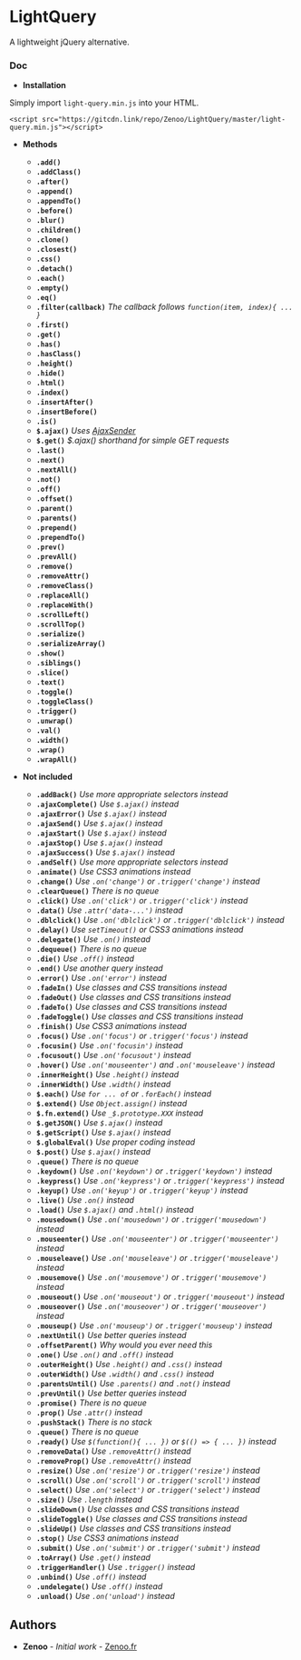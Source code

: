 # LightQuery

A lightweight jQuery alternative.

### Doc

* **Installation**

Simply import `light-query.min.js` into your HTML.
```
<script src="https://gitcdn.link/repo/Zenoo/LightQuery/master/light-query.min.js"></script>	
```

* **Methods**

  * **`.add()`**
  * **`.addClass()`**
  * **`.after()`**
  * **`.append()`**
  * **`.appendTo()`**
  * **`.before()`**
  * **`.blur()`**
  * **`.children()`**
  * **`.clone()`**
  * **`.closest()`**
  * **`.css()`**
  * **`.detach()`**
  * **`.each()`**
  * **`.empty()`**
  * **`.eq()`**
  * **`.filter(callback)`** *The callback follows `function(item, index){ ... }`*
  * **`.first()`**
  * **`.get()`**
  * **`.has()`**
  * **`.hasClass()`**
  * **`.height()`**
  * **`.hide()`**
  * **`.html()`**
  * **`.index()`**
  * **`.insertAfter()`**
  * **`.insertBefore()`**
  * **`.is()`**
  * **`$.ajax()`** *Uses [AjaxSender](https://github.com/Zenoo/ajax-sender)*
  * **`$.get()`** *$.ajax() shorthand for simple GET requests*
  * **`.last()`**
  * **`.next()`**
  * **`.nextAll()`**
  * **`.not()`**
  * **`.off()`**
  * **`.offset()`**
  * **`.parent()`**
  * **`.parents()`**
  * **`.prepend()`**
  * **`.prependTo()`**
  * **`.prev()`**
  * **`.prevAll()`**
  * **`.remove()`**
  * **`.removeAttr()`**
  * **`.removeClass()`**
  * **`.replaceAll()`**
  * **`.replaceWith()`**
  * **`.scrollLeft()`**
  * **`.scrollTop()`**
  * **`.serialize()`**
  * **`.serializeArray()`**
  * **`.show()`**
  * **`.siblings()`**
  * **`.slice()`**
  * **`.text()`**
  * **`.toggle()`**
  * **`.toggleClass()`**
  * **`.trigger()`**
  * **`.unwrap()`**
  * **`.val()`**
  * **`.width()`**
  * **`.wrap()`**
  * **`.wrapAll()`**


* **Not included**

  * **`.addBack()`** *Use more appropriate selectors instead*
  * **`.ajaxComplete()`** *Use `$.ajax()` instead*
  * **`.ajaxError()`** *Use `$.ajax()` instead*
  * **`.ajaxSend()`** *Use `$.ajax()` instead*
  * **`.ajaxStart()`** *Use `$.ajax()` instead*
  * **`.ajaxStop()`** *Use `$.ajax()` instead*
  * **`.ajaxSuccess()`** *Use `$.ajax()` instead*
  * **`.andSelf()`** *Use more appropriate selectors instead*
  * **`.animate()`** *Use CSS3 animations instead*
  * **`.change()`** *Use `.on('change')` or `.trigger('change')` instead*
  * **`.clearQueue()`** *There is no queue*
  * **`.click()`** *Use `.on('click')` or `.trigger('click')` instead*
  * **`.data()`** *Use `.attr('data-...')` instead*
  * **`.dblclick()`** *Use `.on('dblclick')` or `.trigger('dblclick')` instead*
  * **`.delay()`** *Use `setTimeout()` or CSS3 animations instead*
  * **`.delegate()`** *Use `.on()` instead*
  * **`.dequeue()`** *There is no queue*
  * **`.die()`** *Use `.off()` instead*
  * **`.end()`** *Use another query instead*
  * **`.error()`** *Use `.on('error')` instead*
  * **`.fadeIn()`** *Use classes and CSS transitions instead*
  * **`.fadeOut()`** *Use classes and CSS transitions instead*
  * **`.fadeTo()`** *Use classes and CSS transitions instead*
  * **`.fadeToggle()`** *Use classes and CSS transitions instead*
  * **`.finish()`** *Use CSS3 animations instead*
  * **`.focus()`** *Use `.on('focus')` or `.trigger('focus')` instead*
  * **`.focusin()`** *Use `.on('focusin')` instead*
  * **`.focusout()`** *Use `.on('focusout')` instead*
  * **`.hover()`** *Use `.on('mouseenter')` and `.on('mouseleave')` instead*
  * **`.innerHeight()`** *Use `.height()` instead*
  * **`.innerWidth()`** *Use `.width()` instead*
  * **`$.each()`** *Use `for ... of` or `.forEach()` instead*
  * **`$.extend()`** *Use `Object.assign()` instead*
  * **`$.fn.extend()`** *Use `_$.prototype.XXX` instead*
  * **`$.getJSON()`** *Use `$.ajax()` instead*
  * **`$.getScript()`** *Use `$.ajax()` instead*
  * **`$.globalEval()`** *Use proper coding instead*
  * **`$.post()`** *Use `$.ajax()` instead*
  * **`.queue()`** *There is no queue*
  * **`.keydown()`** *Use `.on('keydown')` or `.trigger('keydown')` instead*
  * **`.keypress()`** *Use `.on('keypress')` or `.trigger('keypress')` instead*
  * **`.keyup()`** *Use `.on('keyup')` or `.trigger('keyup')` instead*
  * **`.live()`** *Use `.on()` instead*
  * **`.load()`** *Use `$.ajax()` and `.html()` instead*
  * **`.mousedown()`** *Use `.on('mousedown')` or `.trigger('mousedown')` instead*
  * **`.mouseenter()`** *Use `.on('mouseenter')` or `.trigger('mouseenter')` instead*
  * **`.mouseleave()`** *Use `.on('mouseleave')` or `.trigger('mouseleave')` instead*
  * **`.mousemove()`** *Use `.on('mousemove')` or `.trigger('mousemove')` instead*
  * **`.mouseout()`** *Use `.on('mouseout')` or `.trigger('mouseout')` instead*
  * **`.mouseover()`** *Use `.on('mouseover')` or `.trigger('mouseover')` instead*
  * **`.mouseup()`** *Use `.on('mouseup')` or `.trigger('mouseup')` instead*
  * **`.nextUntil()`** *Use better queries instead*
  * **`.offsetParent()`** *Why would you ever need this*
  * **`.one()`** *Use `.on()` and `.off()` instead*
  * **`.outerHeight()`** *Use `.height()` and `.css()` instead*
  * **`.outerWidth()`** *Use `.width()` and `.css()` instead*
  * **`.parentsUntil()`** *Use `.parents()` and `.not()` instead*
  * **`.prevUntil()`** *Use better queries instead*
  * **`.promise()`** *There is no queue*
  * **`.prop()`** *Use `.attr()` instead*
  * **`.pushStack()`** *There is no stack*
  * **`.queue()`** *There is no queue*
  * **`.ready()`** *Use `$(function(){ ... })` or `$(() => { ... })` instead*
  * **`.removeData()`** *Use `.removeAttr()` instead*
  * **`.removeProp()`** *Use `.removeAttr()` instead*
  * **`.resize()`** *Use `.on('resize')` or `.trigger('resize')` instead*
  * **`.scroll()`** *Use `.on('scroll')` or `.trigger('scroll')` instead*
  * **`.select()`** *Use `.on('select')` or `.trigger('select')` instead*
  * **`.size()`** *Use `.length` instead*
  * **`.slideDown()`** *Use classes and CSS transitions instead*
  * **`.slideToggle()`** *Use classes and CSS transitions instead*
  * **`.slideUp()`** *Use classes and CSS transitions instead*
  * **`.stop()`** *Use CSS3 animations instead*
  * **`.submit()`** *Use `.on('submit')` or `.trigger('submit')` instead*
  * **`.toArray()`** *Use `.get()` instead*
  * **`.triggerHandler()`** *Use `.trigger()` instead*
  * **`.unbind()`** *Use `.off()` instead*
  * **`.undelegate()`** *Use `.off()` instead*
  * **`.unload()`** *Use `.on('unload')` instead*

## Authors

* **Zenoo** - *Initial work* - [Zenoo.fr](https://zenoo.fr)